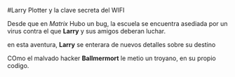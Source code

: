 
#Larry Plotter y la clave secreta del WIFI

Desde que en *Matrix* Hubo un bug, la escuela se encuentra asediada por un virus
contra el que **Larry** y sus amigos deberan luchar.

en esta aventura, **Larry** se enterara de nuevos detalles sobre su destino

COmo el malvado hacker **Ballmermort** le metio un troyano,
en su propio codigo.

